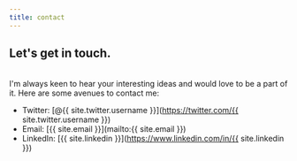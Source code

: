 ```yaml
---
title: contact
---
```

## Let's get in touch.
<br/>
I'm always keen to hear your interesting ideas and would love to be a part of it. Here are some avenues to contact me:

* Twitter: [@{{ site.twitter.username }}](https://twitter.com/{{ site.twitter.username }})
* Email: [{{ site.email }}](mailto:{{ site.email }})
* LinkedIn: [{{ site.linkedin }}](https://www.linkedin.com/in/{{ site.linkedin }})